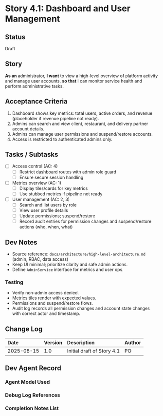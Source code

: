# Story 4.1: Dashboard and User Management

## Status

Draft

## Story

**As an** administrator,
**I want** to view a high-level overview of platform activity and manage user accounts,
**so that** I can monitor service health and perform administrative tasks.

## Acceptance Criteria

1. Dashboard shows key metrics: total users, active orders, and revenue (placeholder if revenue pipeline not ready).
2. Admins can search and view client, restaurant, and delivery partner account details.
3. Admins can manage user permissions and suspend/restore accounts.
4. Access is restricted to authenticated admins only.

## Tasks / Subtasks

- [ ] Access control (AC: 4)
  - [ ] Restrict dashboard routes with admin role guard
  - [ ] Ensure secure session handling
- [ ] Metrics overview (AC: 1)
  - [ ] Display tiles/cards for key metrics
  - [ ] Use stubbed metrics if pipeline not ready
- [ ] User management (AC: 2, 3)
  - [ ] Search and list users by role
  - [ ] View user profile details
  - [ ] Update permissions; suspend/restore
  - [ ] Record audit entries for permission changes and suspend/restore actions (who, when, what)

## Dev Notes

- Source reference: `docs/architecture/high-level-architecture.md` (admin, RBAC, data access)
- Keep UI minimal; prioritize clarity and safe admin actions.
- Define `AdminService` interface for metrics and user ops.

### Testing

- Verify non-admin access denied.
- Metrics tiles render with expected values.
- Permissions and suspend/restore flows.
- Audit log records all permission changes and account state changes with correct actor and timestamp.

## Change Log

| Date | Version | Description | Author |
| :--- | :------ | :---------- | :----- |
| 2025-08-15 | 1.0 | Initial draft of Story 4.1 | PO |

## Dev Agent Record

### Agent Model Used



### Debug Log References



### Completion Notes List

